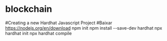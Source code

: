 # blockchain

#Creating a new Hardhat Javascript Project 
#Baixar https://nodejs.org/en/download
npm init 
npm install --save-dev hardhat
npx hardhat init
npx hardhat compile
